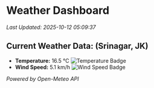
# Weather Dashboard

_Last Updated: 2025-10-12 05:09:37_

## Current Weather Data: (Srinagar, JK)
- **Temperature:** 16.5 °C ![Temperature Badge](https://img.shields.io/badge/Temperature-Low%20Temp-blue)
- **Wind Speed:** 5.1 km/h ![Wind Speed Badge](https://img.shields.io/badge/Wind%20Speed-Light%20Wind-blue)

*Powered by Open-Meteo API*
